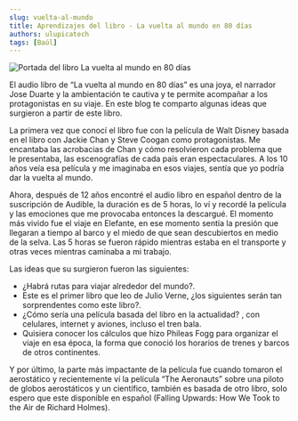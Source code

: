 ```yaml
---
slug: vuelta-al-mundo
title: Aprendizajes del libro - La vuelta al mundo en 80 días
authors: ulupicatech
tags: [Baúl]
---
```

![Portada del libro La vuelta al mundo en 80 días](https://storageapi.fleek.co/7cf39578-2509-4a94-8a0d-7be6272757ab-bucket/myweb/2022-04-04-la-vuelta.jpeg)


El audio libro de “La vuelta al mundo en 80 días” es una joya, el narrador Jose Duarte y la ambientación te cautiva y te permite acompañar a los protagonistas en su viaje. En este blog te comparto algunas ideas que surgieron a partir de este libro.

La primera vez que conocí el libro fue con la película de Walt Disney basada en el libro con Jackie Chan y Steve Coogan como protagonistas. Me encantaba las acrobacias de Chan y cómo resolvieron cada problema que le presentaba, las escenografías de cada país eran espectaculares. A los 10 años veía esa película y me imaginaba en esos viajes, sentía que yo podría dar la vuelta al mundo.

Ahora, después de 12 años encontré el audio libro en español dentro de la suscripción de Audible, la duración es de 5 horas, lo ví y recordé la película y las emociones que me provocaba entonces la descargué. El momento más vivido fue el viaje en Elefante, en ese momento sentía la presión que llegaran a tiempo al barco y el miedo de que sean descubiertos en medio de la selva. Las 5 horas se fueron rápido mientras estaba en el transporte y otras veces mientras caminaba a mi trabajo.

Las ideas que su surgieron fueron las siguientes:

- ¿Habrá rutas para viajar alrededor del mundo?.
- Este es el primer libro que leo de Julio Verne, ¿los siguientes serán tan sorprendentes como este libro?.
- ¿Cómo sería una película basada del libro en la actualidad? , con celulares, internet y aviones, incluso el tren bala.
- Quisiera conocer los cálculos que hizo Phileas Fogg para organizar el viaje en esa época, la forma que conoció los horarios de trenes y barcos de otros continentes.

Y por último, la parte más impactante de la película fue cuando tomaron el aerostático y recientemente ví la película “The Aeronauts” sobre una piloto de globos aerostáticos y un científico, también es basada de otro libro, solo espero que este disponible en español (Falling Upwards: How We Took to the Air de Richard Holmes).